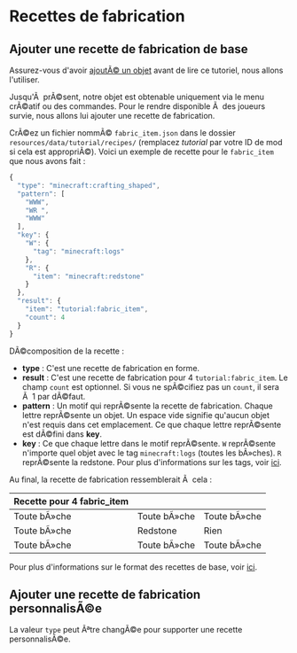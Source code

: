 # Recettes de fabrication

## Ajouter une recette de fabrication de base

Assurez-vous d'avoir [ajoutÃ© un objet](../../French/tutoriel/objets.md) avant de
lire ce tutoriel, nous allons l'utiliser.

Jusqu'Ã  prÃ©sent, notre objet est obtenable uniquement via le menu
crÃ©atif ou des commandes. Pour le rendre disponible Ã  des joueurs
survie, nous allons lui ajouter une recette de fabrication.

CrÃ©ez un fichier nommÃ© `fabric_item.json` dans le dossier
`resources/data/tutorial/recipes/` (remplacez *tutorial* par votre ID de
mod si cela est appropriÃ©). Voici un exemple de recette pour le
`fabric_item` que nous avons fait :

```javascript
{
  "type": "minecraft:crafting_shaped",
  "pattern": [
    "WWW",
    "WR ",
    "WWW"
  ],
  "key": {
    "W": {
      "tag": "minecraft:logs"
    },
    "R": {
      "item": "minecraft:redstone"
    }
  },
  "result": {
    "item": "tutorial:fabric_item",
    "count": 4
  }
}
```

DÃ©composition de la recette :

- **type** : C'est une recette de fabrication en forme.
- **result** : C'est une recette de fabrication pour 4
  `tutorial:fabric_item`. Le champ `count` est optionnel. Si vous ne
  spÃ©cifiez pas un `count`, il sera Ã  1 par dÃ©faut.
- **pattern** : Un motif qui reprÃ©sente la recette de fabrication.
  Chaque lettre reprÃ©sente un objet. Un espace vide signifie qu'aucun
  objet n'est requis dans cet emplacement. Ce que chaque lettre
  reprÃ©sente est dÃ©fini dans **key**.
- **key** : Ce que chaque lettre dans le motif reprÃ©sente. `W`
  reprÃ©sente n'importe quel objet avec le tag `minecraft:logs` (toutes
  les bÃ»ches). `R` reprÃ©sente la redstone. Pour plus d'informations
  sur les tags, voir [ici](https://minecraft-fr.gamepedia.com/Tag).

Au final, la recette de fabrication ressemblerait Ã  cela :

| Recette pour 4 fabric\_item |             |             |
|-----------------------------|-------------|-------------|
| Toute bÃ»che                 | Toute bÃ»che | Toute bÃ»che |
| Toute bÃ»che                 | Redstone    | Rien        |
| Toute bÃ»che                 | Toute bÃ»che | Toute bÃ»che |

Pour plus d'informations sur le format des recettes de base, voir
[ici](https://minecraft-fr.gamepedia.com/Recette).

## Ajouter une recette de fabrication personnalisÃ©e

La valeur `type` peut Ãªtre changÃ©e pour supporter une recette
personnalisÃ©e.
